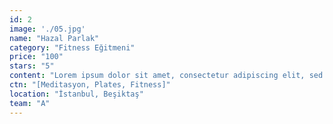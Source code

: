 ```yaml
---
id: 2
image: './05.jpg'
name: "Hazal Parlak"
category: "Fitness Eğitmeni"
price: "100"
stars: "5"
content: "Lorem ipsum dolor sit amet, consectetur adipiscing elit, sed do eiusmod tempor incididunt ut labore et dolore magna aliqua. Ut enim ad minim veniam, quis nostrud exercitation ullamco laboris nisi ut aliquip ex ea commodo consequat. Duis aute irure dolor in reprehenderit in voluptate velit esse cillum. dolore eu fugiat nulla pariatur. Excepteur sint occaecat cupidatat non proident, sunt in culpa qui officia deserunt mollit anim id est laborum."
ctn: "[Meditasyon, Plates, Fitness]"
location: "İstanbul, Beşiktaş"
team: "A"
---
```


